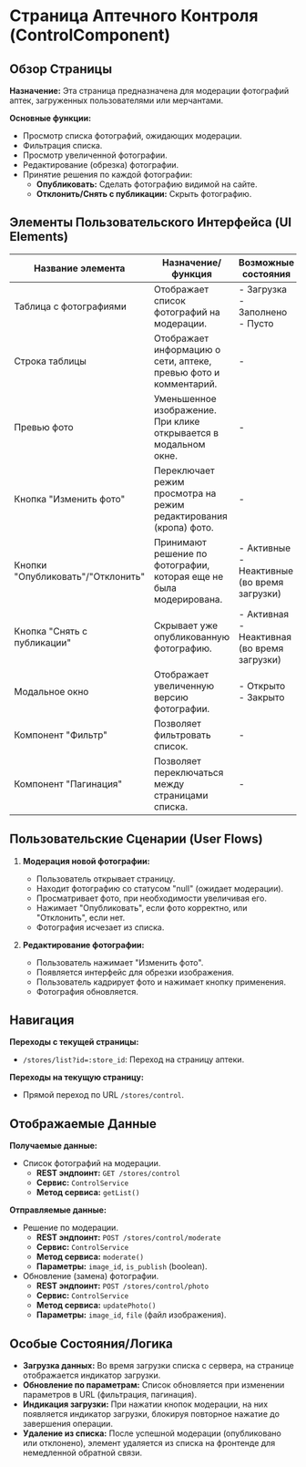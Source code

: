 # Страница Аптечного Контроля (ControlComponent)

## Обзор Страницы

**Назначение:** Эта страница предназначена для модерации фотографий аптек, загруженных пользователями или мерчантами.

**Основные функции:**
-   Просмотр списка фотографий, ожидающих модерации.
-   Фильтрация списка.
-   Просмотр увеличенной фотографии.
-   Редактирование (обрезка) фотографии.
-   Принятие решения по каждой фотографии:
    -   **Опубликовать:** Сделать фотографию видимой на сайте.
    -   **Отклонить/Снять с публикации:** Скрыть фотографию.

## Элементы Пользовательского Интерфейса (UI Elements)

| Название элемента | Назначение/функция | Возможные состояния | Взаимодействие пользователя |
| --- | --- | --- | --- |
| Таблица с фотографиями | Отображает список фотографий на модерации. | - Загрузка<br>- Заполнено<br>- Пусто | Прокрутка. |
| Строка таблицы | Отображает информацию о сети, аптеке, превью фото и комментарий. | - | - |
| Превью фото | Уменьшенное изображение. При клике открывается в модальном окне. | - | Клик для увеличения. |
| Кнопка "Изменить фото" | Переключает режим просмотра на режим редактирования (кропа) фото. | - | Нажатие. |
| Кнопки "Опубликовать"/"Отклонить" | Принимают решение по фотографии, которая еще не была модерирована. | - Активные<br>- Неактивные (во время загрузки) | Нажатие. |
| Кнопка "Снять с публикации" | Скрывает уже опубликованную фотографию. | - Активная<br>- Неактивная (во время загрузки) | Нажатие. |
| Модальное окно | Отображает увеличенную версию фотографии. | - Открыто<br>- Закрыто | Клик вне изображения для закрытия. |
| Компонент "Фильтр" | Позволяет фильтровать список. | - | Ввод данных, выбор опций. |
| Компонент "Пагинация" | Позволяет переключаться между страницами списка. | - | Нажатие на номера страниц. |

## Пользовательские Сценарии (User Flows)

1.  **Модерация новой фотографии:**
    -   Пользователь открывает страницу.
    -   Находит фотографию со статусом "null" (ожидает модерации).
    -   Просматривает фото, при необходимости увеличивая его.
    -   Нажимает "Опубликовать", если фото корректно, или "Отклонить", если нет.
    -   Фотография исчезает из списка.

2.  **Редактирование фотографии:**
    -   Пользователь нажимает "Изменить фото".
    -   Появляется интерфейс для обрезки изображения.
    -   Пользователь кадрирует фото и нажимает кнопку применения.
    -   Фотография обновляется.

## Навигация

**Переходы с текущей страницы:**
-   `/stores/list?id=:store_id`: Переход на страницу аптеки.

**Переходы на текущую страницу:**
-   Прямой переход по URL `/stores/control`.

## Отображаемые Данные

**Получаемые данные:**
-   Список фотографий на модерации.
    -   **REST эндпоинт:** `GET /stores/control`
    -   **Сервис:** `ControlService`
    -   **Метод сервиса:** `getList()`

**Отправляемые данные:**
-   Решение по модерации.
    -   **REST эндпоинт:** `POST /stores/control/moderate`
    -   **Сервис:** `ControlService`
    -   **Метод сервиса:** `moderate()`
    -   **Параметры:** `image_id`, `is_publish` (boolean).
-   Обновление (замена) фотографии.
    -   **REST эндпоинт:** `POST /stores/control/photo`
    -   **Сервис:** `ControlService`
    -   **Метод сервиса:** `updatePhoto()`
    -   **Параметры:** `image_id`, `file` (файл изображения).

## Особые Состояния/Логика

-   **Загрузка данных:** Во время загрузки списка с сервера, на странице отображается индикатор загрузки.
-   **Обновление по параметрам:** Список обновляется при изменении параметров в URL (фильтрация, пагинация).
-   **Индикация загрузки:** При нажатии кнопок модерации, на них появляется индикатор загрузки, блокируя повторное нажатие до завершения операции.
-   **Удаление из списка:** После успешной модерации (опубликовано или отклонено), элемент удаляется из списка на фронтенде для немедленной обратной связи.
